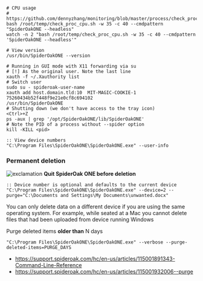 ```shell
# CPU usage
# https://github.com/dennyzhang/monitoring/blob/master/process/check_proc_cpu/check_proc_cpu.sh
bash /root/temp/check_proc_cpu.sh -w 35 -c 40 --cmdpattern "SpiderOakONE --headless"
watch -n 2 "bash /root/temp/check_proc_cpu.sh -w 35 -c 40 --cmdpattern 'SpiderOakONE --headless'"

# View version
/usr/bin/SpiderOakONE --version

# Running in GUI mode with X11 forwarding via su
# [!] As the original user. Note the last line
xauth -f ~/.Xauthority list
# Switch user
sudo su - spideroak-user-name
xauth add host.domain.tld:10  MIT-MAGIC-COOKIE-1  75260434b52f448f9e21e0cf8c694102
/usr/bin/SpiderOakONE
# Shutting down (we don't have access to the tray icon)
<Ctrl>+Z
ps -aux | grep '/opt/SpiderOakONE/lib/SpiderOakONE'
# Note the PID of a process without --spider option
kill -KILL <pid>
```

```batch
:: View device numbers
"C:\Program Files\SpiderOakONE\SpiderOakONE.exe" --user-info
```

### Permanent deletion

![exclamation](https://github.com/cheretbe/notes/blob/master/images/warning_16.png) **Quit SpiderOak ONE before deletion**

```batch
:: Device number is optional and defaults to the current device
"C:\Program Files\SpiderOakONE\SpiderOakONE.exe" --device=2 --purge="C:\Documents and Settings\My Documents\unwanted.docx"
```
You can only delete data on a different device if you are using the same operating system.
For example, while seated at a Mac you cannot delete files that had been uploaded from device running Windows

Purge deleted items **older than** N days

```batch
"C:\Program Files\SpiderOakONE\SpiderOakONE.exe" --verbose --purge-deleted-items=PURGE_DAYS
```

* https://support.spideroak.com/hc/en-us/articles/115001891343-Command-Line-Reference
* https://support.spideroak.com/hc/en-us/articles/115001932006--purge
